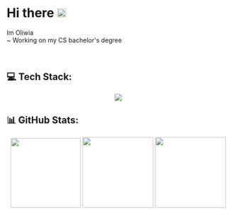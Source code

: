 # Hi there <img src='https://x.tw93.fun/images/hi.gif' alt='Hi' width="20"/> 

Im Oliwia  
~ Working on my CS bachelor's degree

<br>

## 💻 Tech Stack:

<div align="center">

<a href="#" target="_blank">
<img src="https://skillicons.dev/icons?i=html,css,javascript,bootstrap,nodejs,express,angular,php,mongodb,mysql,postman,&perline=11" />
</a>

</div>

## 📊 GitHub Stats:

<div align="center">

<img height="158em" src="https://github-profile-summary-cards.vercel.app/api/cards/stats?username=ochojnacka&theme=radical">
<img height="160em" src="https://github-profile-summary-cards.vercel.app/api/cards/repos-per-language?username=ochojnacka&theme=radical">
<img height="160em" src="https://github-profile-summary-cards.vercel.app/api/cards/productive-time?username=ochojnacka&theme=radical&utcOffset=8">

</div><br>
